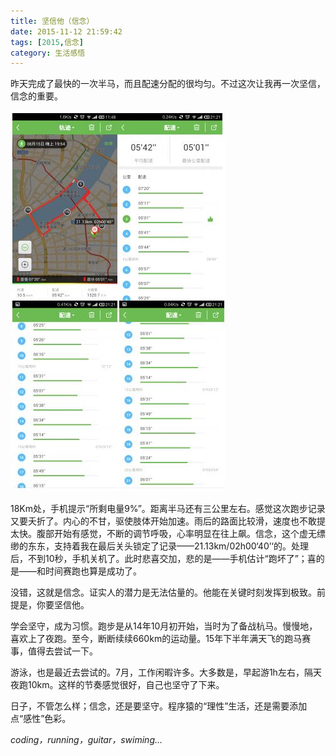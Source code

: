 ```yaml
---
title: 坚信他（信念）
date: 2015-11-12 21:59:42
tags: [2015,信念]
category: 生活感悟
---
```

昨天完成了最快的一次半马，而且配速分配的很均匀。不过这次让我再一次坚信，信念的重要。

![](https://github.com/alanzhang211/blog-image/raw/master/2015/08/16/%E6%8D%95%E8%8E%B7.JPG)

<!--more-->

18Km处，手机提示“所剩电量9%”。距离半马还有三公里左右。感觉这次跑步记录又要夭折了。内心的不甘，驱使肢体开始加速。雨后的路面比较滑，速度也不敢提太快。腹部开始有感觉，不断的调节呼吸，心率明显在往上飙。信念，这个虚无缥缈的东东，支持着我在最后关头锁定了记录——21.13km/02h00‘40’‘的。处理后，不到10秒，手机关机了。此时悲喜交加，悲的是——手机估计“跑坏了”；喜的是——和时间赛跑也算是成功了。

没错，这就是信念。证实人的潜力是无法估量的。他能在关键时刻发挥到极致。前提是，你要坚信他。

学会坚守，成为习惯。跑步是从14年10月初开始，当时为了备战杭马。慢慢地，喜欢上了夜跑。至今，断断续续660km的运动量。15年下半年满天飞的跑马赛事，值得去尝试一下。

游泳，也是最近去尝试的。7月，工作闲暇许多。大多数是，早起游1h左右，隔天夜跑10km。这样的节奏感觉很好，自己也坚守了下来。

日子，不管怎么样；信念，还是要坚守。程序猿的“理性”生活，还是需要添加点“感性”色彩。

*coding，running，guitar，swiming...*
